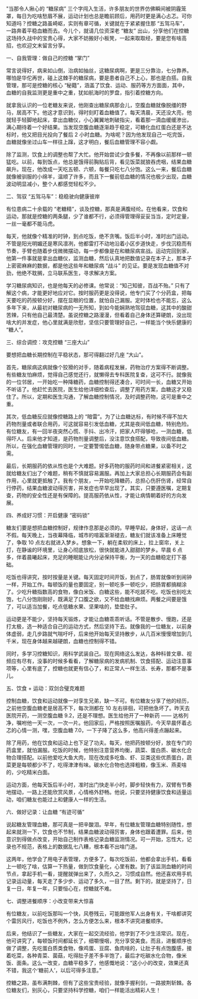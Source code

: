 "当那令人揪心的 “糖尿病” 三个字闯入生活，许多朋友的世界仿佛瞬间被阴霾笼罩，每日为吃啥愁眉不展，运动计划也总是瞻前顾后，用药时更是满心忐忑。可你知道吗？控糖之路虽崎岖，实则有章可循，关键就在于紧紧握住那 “五驾马车”，一路奔着平稳血糖而去。今儿个，就请几位资深老 “糖友” 出山，分享他们在控糖这场持久战中的宝贵心得，大家不妨搬好小板凳，一起来取取经，要是您有啥高招，也欢迎文末留言分享。

一、自我管理：做自己的控糖 “掌门”

常言说得好，病来如山倒，治病如抽丝，这糖尿病啊，更是三分靠治，七分靠养。哪怕是华佗再世，碰上这棘手的糖尿病，要是患者自己不上心，那也是白搭。自我管理，那可是控糖的核心 “秘籍”，涵盖了饮食、运动、服药等方方面面，其中，血糖的自我监测更是重中之重，犹如航海时的罗盘，指引着控糖方向。

就拿我认识的一位老糖友来说，他刚查出糖尿病那会儿，空腹血糖就像脱缰的野马，居高不下。他这才意识到，得时刻盯着血糖值了。每天清晨，天还没大亮，他就轻手轻脚地起床，拿出血糖仪，小心翼翼地刺破指尖，看着那一滴血缓缓渗出，满心期待着一个好结果。当发现空腹血糖逐渐趋于稳定，可糖化血红蛋白还是不达标时，他又把目光投向了餐后 2 小时血糖。为啥呢？因为他发现自己一吃完饭，血糖就像坐过山车一样往上蹿，这才明白，餐后血糖管理不容小觑。

除了监测，饮食上的调整也帮了大忙。他开始尝试少食多餐，不再像以前那样一顿猛吃。以前，每到饭点，他总是饿得前胸贴后背，看见饭菜就狼吞虎咽，结果血糖飙升。现在，他改成一天吃五顿、六顿，每餐只吃七八分饱。这么一来，餐后血糖就像被驯服的小绵羊，温顺了许多，而且下一餐前低血糖的情况也极少出现，血糖波动明显减小，整个人都感觉轻松不少。

二、驾驭 “五驾马车”：稳稳驶向健康彼岸

有位患病二十余载的 “老糖精”，谈及控糖，那真是满腹经纶。在他看来，饮食和运动，那就是控糖的两条腿，少了谁都不行，必须得管理得妥妥当当，定时定量，一丝一毫都不能马虎。

每天，他就像个精准的时钟，到点吃饭，绝不贪嘴。饭后半小时，准时出门运动。不管是阳光明媚还是寒风凛冽，他都雷打不动地沿着小区步道快走，步伐沉稳而有节奏，手臂也随着步伐微微摆动，每一步都像是在和糖尿病宣战。运动完回到家，他第一件事就是拿出血糖仪，监测血糖，然后认真地把数值记录在本子上，那本子上密密麻麻的数据，都是他这些年和糖尿病 “战斗” 的见证。要是发现血糖值不对劲，他绝不耽搁，立马联系医生，寻求解决方案。

学习糖尿病知识，也是他每天的必修课。他常说：“知己知彼，百战不殆。” 只有了解这个病，才能更好地应对它。按时服药更是没得说，他专门买了个分药盒，把每天要吃的药按顿分好，摆在显眼的位置，就怕自己漏服。定时体检也不能忘，这么多年下来，从最初对糖尿病的一无所知，到如今能娴熟地驾驭血糖，这其中的酸甜苦辣，只有他自己最清楚。虽说控糖之路漫漫，但看着自己身体还算硬朗，没出现啥大的并发症，他心里就满是欣慰，坚信只要管理好自己，一样能当个快乐健康的 “糖人”。

三、综合调控：攻克控糖 “三座大山”

要想把血糖长期控制在平稳状态，那可得翻过好几座 “大山”。

首先，糖尿病这病就像个狡猾的对手，随着病程发展，药物治疗方案得不断调整。有些糖友怕麻烦，觉得自己感觉还行，就懒得去专科医院复查，这可不行。就像我的一位邻居，一开始吃一种降糖药，血糖控制得还凑合，可时间一长，血糖又开始不听话了。他赶忙去医院，医生给他详细检查后，调整了用药方案，血糖这才又稳住了。所以，定期和医生沟通，了解血糖控制情况，及时调整药物，这可是重中之重。

其次，低血糖反应就像控糖路上的 “暗雷”。为了让血糖达标，有时候不得不加大药物剂量或者联合用药，可这就容易引发低血糖，尤其是夜间低血糖，特别危险。有位糖友，有一回半夜突然心慌、手抖、出冷汗，把家人吓得够呛，一测血糖，低得吓人。后来他才知道，是药物剂量调整后，没注意饮食搭配，导致夜间低血糖。所以，在强化血糖管理的同时，一定要警惕低血糖，随身带点糖果，以备不时之需。

最后，长期服药的依从性也是个大难题。好多药物的服药时间和进餐紧密相关，这就给糖友们出了个难题，稍有不慎就容易漏服。再加上大家总担心长期服药会有副作用，心里就更抵触了。我有个朋友，一开始吃降糖药，总担心伤肝伤肾，经常自行停药，结果血糖波动得厉害，并发症也早早出现了。其实，只要遵医嘱，定期复查，药物的安全性还是有保障的。提高服药依从性，才能让病情朝着好的方向发展。

四、养成好习惯：开启健康 “密码锁”

糖友们要是想把血糖控制好，规律作息那是必须的。早睡早起，身体好，这话一点不假。每天晚上，当夜幕降临，城市的喧嚣渐渐褪去，糖友们就该准备上床睡觉了，争取 10 点左右就进入梦乡。想象一下，躺在柔软的床上，拉上窗帘，关上灯，在静谧的环境里，让身心彻底放松，很快就能进入甜甜的梦乡。早晨 6 点多，伴着晨曦起床，充足的睡眠能让内分泌保持平衡，为一天的血糖稳定打下基础。

吃饭也得讲究，按时按量是关键。每天固定时间开饭，到点了，肠胃就像听到闹钟一样，开始工作。每顿饭的量也要固定，别一顿吃多一顿吃少，把肠胃都搞糊涂了。少吃升糖指数高的食物，像白米饭、白糖这些，能不吃就不吃。吃饭也别吃太饱，七八分饱刚刚好，既满足了口腹之欲，又不给血糖找麻烦。两餐之间要是饿了，可以适当加餐，吃点低糖水果、坚果啥的，垫垫肚子。

运动更是不能少，坚持每天锻炼，才能让血糖乖乖听话。不管是散步、慢跑，还是打太极，选一种适合自己的运动方式，然后坚持下去。就像我的一位糖友，以前身体虚弱，走几步路就气喘吁吁，后来他开始每天坚持散步，从几百米慢慢增加到几千米，现在身体越来越硬朗，血糖也控制得不错。

同时，多学习控糖知识，用科学武装自己。现在网络这么发达，各种科普文章、视频应有尽有，没事的时候多看看，了解糖尿病的发病机制、饮食搭配、运动注意事项等，心里有底了，控糖也就更有信心了，和正常人一样生活、长寿，那都不是事儿。

五、饮食 + 运动：双剑合璧克难题

控制血糖，饮食和运动就像一对孪生兄弟，缺一不可。有位糖友分享了他的经历，之前他空腹血糖老是居高不下，每次测都在 10 左右徘徊，可把他急坏了。昨天去医院开药，一测空腹血糖 9.2，还是不理想。医生给他开了一种新药 —— 达格列净，嘱咐他一天一次，一次一片。他回家后，严格按照医嘱服药，今天早晨怀着忐忑的心情一测，嘿，空腹血糖 7.0，一下子降了这么多，他高兴得差点蹦起来。

除了用药，他在饮食和运动上也下足了功夫。每天，他把药按顿分好，放在专门的药盒里，就怕漏服。吃饭的时候，他特别注意营养均衡，蔬菜、蛋白质、碳水化合物合理搭配。以前他爱吃大鱼大肉，现在改成多吃鱼、虾、豆类这些优质蛋白，蔬菜更是每顿都少不了，吃得津津有味。碳水化合物也选择粗粮，像玉米、燕麦啥的，少吃精米白面。

运动方面，他每天饭后半小时，准时出门快走半小时，脚步轻快有力，双臂有节奏地摆动，一路上还能欣赏风景，心情格外舒畅。他说，只要坚持健康饮食和适量运动，咱们糖友也能过上和健康人一样的生活。

六、做好记录：让血糖 “有迹可循”

说起糖友管理血糖，那可真是一把辛酸泪。早年，有位糖友管理血糖特别随性，想起来就测一下，饮食也不节制，结果血糖波动得厉害，身体也跟着遭罪。后来，他意识到得做点改变，开始自己制作表格记录血糖监测情况。可一开始，忘性大，记录也不规范，表格上的数据乱七八糟，根本看不出啥门道。

这两年，他学会了用电子表管理，方便多了。每次吃饭前，他都会拿出手机，看看上一顿吃了啥，估算一下热量，做到饮食量化，心里有数。到了该监测血糖的时间节点，拿起手机一看，提醒就弹出来了，久而久之，习惯成自然。他还喜欢用手机记录运动量，每天走了多少步、运动了多久，一目了然。剩下的，就是坚持了，日复一日，年复一年，只要恒心在，控糖就不难。

七、调整进餐顺序：小改变带来大惊喜

有位糖友，以前吃饭那叫一个快，风卷残云，可能跟他军人出身有关，干啥都讲究个雷厉风行，吃饭也不例外，怎么方便怎么来，根本不讲究进餐顺序。

后来，他结识了一些糖友，大家在一起交流经验，他学到了不少生活常识。现在，他可讲究了，每顿饭时间都延长了，细嚼慢咽，充分享受美食。而且，进餐顺序也做了调整，先吃蛋白质类食物，像鸡蛋、豆腐、鱼肉啥的，让肚子有点饱腹感，接着吃菜，各种青菜、菌菇，吃得肚子差不多半饱了，最后才吃碳水化合物，像米饭、面条。这么一改变，血糖平稳多了，他感慨地说：“这小小的改变，效果还真不错，我这个‘糖前人’，以后可得多注意。”

控糖之路，虽布满荆棘，但有了这些宝贵经验，就像手握利剑，一路披荆斩棘。各位糖友们，别灰心，只要坚持科学控糖，咱们一样能活出精彩人生！